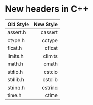 # New headers in C++



|Old Style|New Style|
|:--------|--------:|
|assert.h|cassert|
|ctype.h|cctype|
|float.h|cfloat|
|limits.h|climits|
|math.h|cmath|
|stdio.h|cstdio|
|stdlib.h|cstdlib|
|string.h|cstring|
|time.h|ctime|
